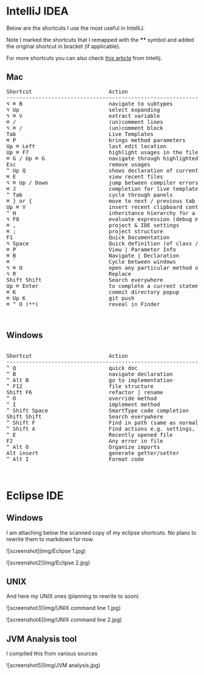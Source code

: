 


# IntelliJ IDEA


Below are the shortcuts I use the most useful in IntelliJ.  

Note I marked the shortcuts that I remapped with the <b>**</b> symbol and added the original shortcut in bracket (if applicable).

For more shortcuts you can also check <a href="http://www.jetbrains.com/idea/webhelp/keyboard-shortcuts-you-cannot-miss.html" target="_blank">this article</a> from Intellij.


## Mac

<pre>
Shortcut                        Action                                    
-----------------------------------------------------------------------------------------------------
⌥ ⌘ B                           navigate to subtypes
⌥ Up                            select expanding
⌥ ⌘ V                           extract variable
⌘ /                             (un)comment lines
⌥ ⌘ /                           (un)comment block
Tab                             Live Templates
⌘ P                             brings method parameters
Up ⌘ Left                       last edit location
Up ⌘ F7                         highlight usages in the file
⌘ G / Up ⌘ G                    navigate through highlighted usages
Esc                             remove usages
^ Up Q                          shows declaration of current method   
⌘ E                             view recent files
⌥ ⌘ Up / Down                   jump between compiler errors or search results
⌘ J                             completion for live templates
^ Tab                           cycle through panels
⌘ } or {                        move to next / previous tab
Up ⌘ V                          insert recent clipboard content
^ H                             inheritance hierarchy for a selected class
⌥ F8                            evaluate expression (debug mode)
⌘ ,                             project & IDE settings
⌘ ;                             project structure
F1                              Quick Documentation
⌥ Space                         Quick definition (of class / method etc.)
⌘ P                             View | Parameter Info
⌘ B                             Navigate | Declaration
⌘ `                             Cycle between windows
⌥ ⌘ O                           open any particular method or field in the editor quickly
⌥ R                             Replace
Shift Shift                     Search everywhere
Up ⌘ Enter                      to complete a current statement such as if, do-while, try-catch
⌘ K                             commit directory popup
⌘ Up K                          git push
⌘ ^ O (**)                      reveal in Finder


</pre>



## Windows

<pre>

Shortcut                        Action                          
-----------------------------------------------------------------------------------------------------
^ Q                             quick doc
^ B                             navigate declaration
^ Alt B                         go to implementation    
^ F12                           file structure
Shift F6                        refactor | rename
^ O                             override method
^ I                             implement method
^ Shift Space                   SmartType code completion
Shift Shift                     Search everywhere
^ Shift F                       Find in path (same as normal find but searches all source files
^ Shift A                       Find actions e.g. settings, their shortcut if exists
^ E                             Recently opened file
F2                              Any error in file
^ Alt O                         Organize imports
Alt insert                      generate getter/setter
^ Alt I                         Format code


</pre>




# Eclipse IDE

## Windows

I am attaching below the scanned copy of my eclipse shortcuts.  No plans to rewrite them to markdown for now.

![screenshot](img/Eclipse 1.jpg)

![screenshot2](img/Eclipse 2.jpg)

## UNIX

And here my UNIX ones (planning to rewrite to soon)

![screenshot3](img/UNIX command line 1.jpg)

![screenshot4](img/UNIX command line 2.jpg)


## JVM Analysis tool

I compiled this from various sources

![screenshot5](img/JVM analysis.jpg)